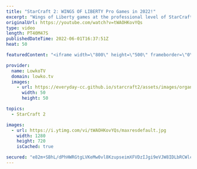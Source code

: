 ```yaml
---
title: "StarCraft 2: WINGS OF LIBERTY Pro Games in 2022!"
excerpt: "Wings of Liberty games at the professional level of StarCraft 2 in 2022. It turns out that many of the improvements made to the game we now take for granted.  00:00 Zerg versus Terran on Daybreak 16:25 Terran versus Protoss on Metropolis 28:16 Zerg versus Protoss on Tal'darim Altar  OlimoLeague on Patreon:"
originalUrl: https://youtube.com/watch?v=tWAOHKovYQs
type: video
length: PT40M47S
publishedDateTime: 2022-06-01T16:37:51Z
heat: 50

featuredContent: "<iframe width=\"800\" height=\"500\" frameborder=\"0\" src=\"https://www.youtube.com/embed/tWAOHKovYQs\" allow=\"accelerometer; autoplay; encrypted-media; gyroscope; picture-in-picture\" allowfullscreen></iframe>"

provider:
  name: LowkoTV
  domain: lowko.tv
  images:
    - url: https://everyday-cc.github.io/starcraft2/assets/images/organizations/lowko.tv-50x50.jpg
      width: 50
      height: 50

topics:
  - StarCraft 2

images:
  - url: https://i.ytimg.com/vi/tWAOHKovYQs/maxresdefault.jpg
    width: 1280
    height: 720
    isCached: true

secured: "e82m+SBhL/dPhHWRGtgLVKeMw0vl8KzupseimXFVDzIJgi9eVJW8IDLbRCWlcUJIVNZHfnf8dBAClzfBE7EoYLw6FdRdi/JywjO3yz67kMmvSlzkNDdHUMvsg7XmFGCzYx/j8cPk0EFXlDSNhHz7c3ugSldi/kT5xLYkGPl7HYYeyn/qBuWLWYQKYd0Xehhjfu5R9xBaCN5GO04d93zSmt3CrpIAvluSTsatGj80kREDzzas6ooWNLzhLEkNjF8jWj9TMbUYB9SiPtbubjRFLIhbWpM3jZAbITSOQmPKgYnBo5auHEAvpA9m8Nix5M89Fg+s7QcM992BsXBlt82Y0y8wfuL/jcOkF9IJKnS17j7gChknGae6q9lcdfUcS+FLEV6cbvJgqmDi0s2nxUfwgdhtYEjN83fgMbPOW39Hrew=;JMeriB6O0lUD0CzF29Ti6g=="
---
```


